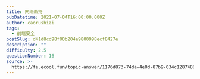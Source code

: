```yaml
---
title: 网络劫持
pubDatetime: 2021-07-04T16:00:00.000Z
author: caorushizi
tags:
  - 前端安全
postSlug: d41d8cd98f00b204e9800998ecf8427e
description: ""
difficulty: 2.5
questionNumber: 16
source: >-
  https://fe.ecool.fun/topic-answer/1176d873-74da-4e0d-87b9-034c1287488a?orderBy=updateTime&order=desc&tagId=21
---
```

